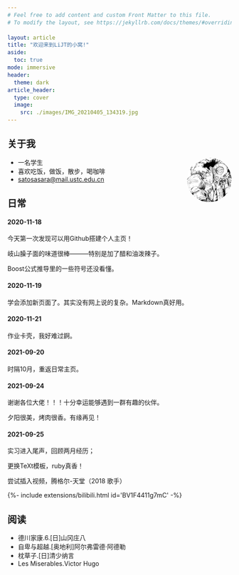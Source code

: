 ```yaml
---
# Feel free to add content and custom Front Matter to this file.
# To modify the layout, see https://jekyllrb.com/docs/themes/#overriding-theme-defaults

layout: article
title: "欢迎来到LiJT的小窝!"
aside:
  toc: true
mode: immersive
header:
  theme: dark
article_header:
  type: cover
  image:
    src: ./images/IMG_20210405_134319.jpg
---
```


## 关于我
<div style="width:100px; height:100px; border-radius:100%; overflow:hidden; float:right">
<img class="image" src="./images/title.jpg"/>
</div>

* 一名学生
* 喜欢吃饭，做饭，散步，喝咖啡
* <i class="far fa-envelope"></i> <satosasara@mail.ustc.edu.cn>

## 日常
#### 2020-11-18
今天第一次发现可以用Github搭建个人主页！

岐山臊子面的味道很棒———特别是加了醋和油泼辣子。

Boost公式推导里的一些符号还没看懂。

#### 2020-11-19
学会添加新页面了。其实没有网上说的复杂。Markdown真好用。

#### 2020-11-21
作业卡壳，我好难过錒。

#### 2021-09-20
时隔10月，重返日常主页。

#### 2021-09-24
谢谢各位大佬！！！十分幸运能够遇到一群有趣的伙伴。

夕阳很美，烤肉很香。有缘再见！

#### 2021-09-25
实习进入尾声，回顾两月经历；

更换TeXt模板，ruby真香！

尝试插入视频，腾格尔-天堂（2018 歌手）

<div>{%- include extensions/bilibili.html id='BV1F4411g7mC' -%}</div>

## 阅读
* 德川家康.6.[日]山冈庄八
* 自卑与超越.[奥地利]阿尔弗雷德·阿德勒
* 枕草子.[日]清少纳言
* Les Miserables.Victor Hugo

<section class="post-full-comments">
    <link rel="stylesheet" href="https://cdn.jsdelivr.net/npm/gitalk@1/dist/gitalk.css">
    <script src="https://cdn.jsdelivr.net/npm/gitalk@1/dist/gitalk.min.js"></script>
    <div id="gitalk-container"></div>
    <script>
        var gitalk = new Gitalk({
            clientID: 'e1bbf465a324641f76ce',
            clientSecret: 'f73c0bc3c19755d1c0d886c0d8791cad24509c9a',
            repo: 'LiJT-Daily-Comments',
            owner: 'CSLiJT',
            admin: ['CSLiJT'], //这里可以填写具有写权限的用户名列表，用来初始化Issues的
            id: 'aaa',
            distractionFreeMode: false // Facebook-like distraction free mode
        });
        gitalk.render('gitalk-container');
    </script>
</section>

